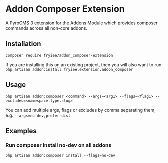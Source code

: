 # Addon Composer Extension
A PyroCMS 3 extension for the Addons Module which provides composer commands across all non-core addons.

## Installation
`composer require fryiee/addon_composer-extension`

If you are installing this on an existing project, then you will also want to run:
`php artisan addon:install fryiee.extension.addon_composer`

## Usage
`php artisan addon:composer <command> --args=<arg1> --flags=<flag1> --excludes=<namespace.type.slug>`

You can add multiple args, flags or excludes by comma separating them, e.g. `--args=no-dev,prefer-dist`

## Examples
### Run composer install no-dev on all addons
`php artisan addon:composer install --flags=no-dev`
